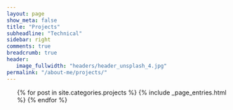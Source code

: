 ```yaml
---
layout: page
show_meta: false
title: "Projects"
subheadline: "Technical"
sidebar: right
comments: true
breadcrumb: true
header:
   image_fullwidth: "headers/header_unsplash_4.jpg"
permalink: "/about-me/projects/"
---
```

<ul>
    {% for post in site.categories.projects %}
        {% include _page_entries.html %}
    {% endfor %}
</ul>